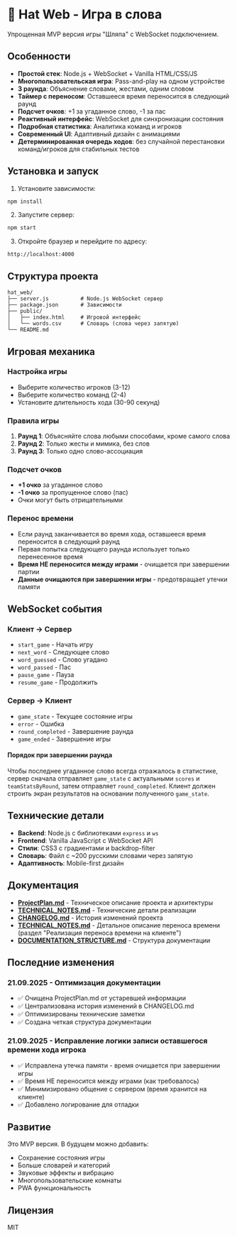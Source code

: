 # 🎩 Hat Web - Игра в слова

Упрощенная MVP версия игры "Шляпа" с WebSocket подключением.

## Особенности

- **Простой стек**: Node.js + WebSocket + Vanilla HTML/CSS/JS
- **Многопользовательская игра**: Pass-and-play на одном устройстве
- **3 раунда**: Объяснение словами, жестами, одним словом
- **Таймер с переносом**: Оставшееся время переносится в следующий раунд
- **Подсчет очков**: +1 за угаданное слово, -1 за пас
- **Реактивный интерфейс**: WebSocket для синхронизации состояния
- **Подробная статистика**: Аналитика команд и игроков
- **Современный UI**: Адаптивный дизайн с анимациями
 - **Детерминированная очередь ходов**: без случайной перестановки команд/игроков для стабильных тестов

## Установка и запуск

1. Установите зависимости:
```bash
npm install
```

2. Запустите сервер:
```bash
npm start
```

3. Откройте браузер и перейдите по адресу:
```
http://localhost:4000
```

## Структура проекта

```
hat_web/
├── server.js          # Node.js WebSocket сервер
├── package.json       # Зависимости
├── public/
│   ├── index.html     # Игровой интерфейс
│   └── words.csv      # Словарь (слова через запятую)
└── README.md
```

## Игровая механика

### Настройка игры
- Выберите количество игроков (3-12)
- Выберите количество команд (2-4)
- Установите длительность хода (30-90 секунд)

### Правила игры
1. **Раунд 1**: Объясняйте слова любыми способами, кроме самого слова
2. **Раунд 2**: Только жесты и мимика, без слов
3. **Раунд 3**: Только одно слово-ассоциация

### Подсчет очков
- **+1 очко** за угаданное слово
- **-1 очко** за пропущенное слово (пас)
- Очки могут быть отрицательными

### Перенос времени
- Если раунд заканчивается во время хода, оставшееся время переносится в следующий раунд
- Первая попытка следующего раунда использует только перенесенное время
- **Время НЕ переносится между играми** - очищается при завершении партии
- **Данные очищаются при завершении игры** - предотвращает утечки памяти

## WebSocket события

### Клиент → Сервер
- `start_game` - Начать игру
- `next_word` - Следующее слово
- `word_guessed` - Слово угадано
- `word_passed` - Пас
- `pause_game` - Пауза
- `resume_game` - Продолжить

### Сервер → Клиент
- `game_state` - Текущее состояние игры
- `error` - Ошибка
 - `round_completed` - Завершение раунда
 - `game_ended` - Завершение игры

#### Порядок при завершении раунда
Чтобы последнее угаданное слово всегда отражалось в статистике, сервер сначала отправляет `game_state` с актуальными `scores` и `teamStatsByRound`, затем отправляет `round_completed`. Клиент должен строить экран результатов на основании полученного `game_state`.

## Технические детали

- **Backend**: Node.js с библиотеками `express` и `ws`
- **Frontend**: Vanilla JavaScript с WebSocket API
- **Стили**: CSS3 с градиентами и backdrop-filter
- **Словарь**: Файл с ~200 русскими словами через запятую
- **Адаптивность**: Mobile-first дизайн

## Документация

- **[ProjectPlan.md](ProjectPlan.md)** - Техническое описание проекта и архитектуры
- **[TECHNICAL_NOTES.md](TECHNICAL_NOTES.md)** - Технические детали реализации
- **[CHANGELOG.md](CHANGELOG.md)** - История изменений проекта
- **[TECHNICAL_NOTES.md](TECHNICAL_NOTES.md)** - Детальное описание переноса времени (раздел "Реализация переноса времени на клиенте")
- **[DOCUMENTATION_STRUCTURE.md](DOCUMENTATION_STRUCTURE.md)** - Структура документации

## Последние изменения

### 21.09.2025 - Оптимизация документации
- ✅ Очищена ProjectPlan.md от устаревшей информации
- ✅ Централизована история изменений в CHANGELOG.md
- ✅ Оптимизированы технические заметки
- ✅ Создана четкая структура документации

### 21.09.2025 - Исправление логики записи оставшегося времени хода игрока
- ✅ Исправлена утечка памяти - время очищается при завершении игры
- ✅ Время НЕ переносится между играми (как требовалось)
- ✅ Минимизировано общение с сервером (время хранится на клиенте)
- ✅ Добавлено логирование для отладки

## Развитие

Это MVP версия. В будущем можно добавить:
- Сохранение состояния игры
- Больше словарей и категорий
- Звуковые эффекты и вибрацию
- Многопользовательские комнаты
- PWA функциональность

## Лицензия

MIT
